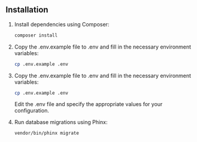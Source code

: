 ## Installation

1. Install dependencies using Composer:
   ```bash
   composer install
    ```
2. Copy the .env.example file to .env and fill in the necessary environment variables:
   ```bash
   cp .env.example .env
    ```
3. Copy the .env.example file to .env and fill in the necessary environment variables:

   ```bash
   cp .env.example .env
   ```
   Edit the .env file and specify the appropriate values for your configuration.
4. Run database migrations using Phinx:
   ```bash
   vendor/bin/phinx migrate
    ```